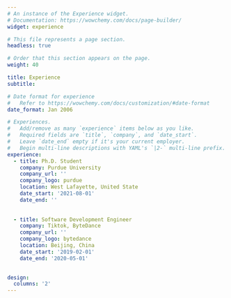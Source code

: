 ```yaml
---
# An instance of the Experience widget.
# Documentation: https://wowchemy.com/docs/page-builder/
widget: experience

# This file represents a page section.
headless: true

# Order that this section appears on the page.
weight: 40

title: Experience
subtitle:

# Date format for experience
#   Refer to https://wowchemy.com/docs/customization/#date-format
date_format: Jan 2006

# Experiences.
#   Add/remove as many `experience` items below as you like.
#   Required fields are `title`, `company`, and `date_start`.
#   Leave `date_end` empty if it's your current employer.
#   Begin multi-line descriptions with YAML's `|2-` multi-line prefix.
experience:
  - title: Ph.D. Student
    company: Purdue University
    company_url: ''
    company_logo: purdue
    location: West Lafayette, United State
    date_start: '2021-08-01'
    date_end: ''
    
    
  - title: Software Development Engineer
    company: Tiktok, ByteDance
    company_url: ''
    company_logo: bytedance
    location: Beijing, China
    date_start: '2019-02-01'
    date_end: '2020-05-01'
   

design:
  columns: '2'
---
```

